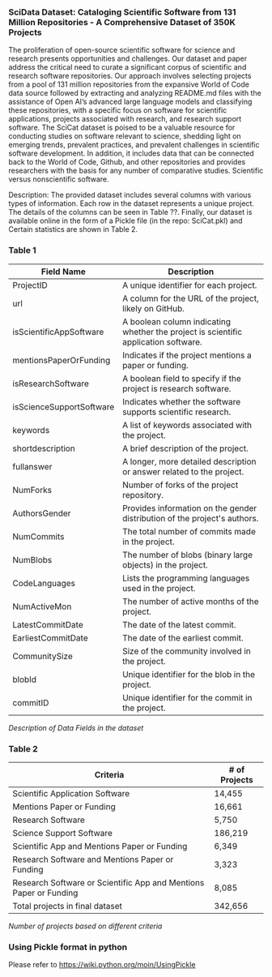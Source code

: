 

### SciData Dataset: Cataloging Scientific Software from 131 Million Repositories - A Comprehensive Dataset of 350K Projects

The proliferation of open-source scientific software for science
and research presents opportunities and challenges. Our dataset
and paper address the critical need to curate a significant corpus of
scientific and research software repositories. Our approach involves
selecting projects from a pool of 131 million repositories from
the expansive World of Code data source followed by extracting
and analyzing README.md files with the assistance of Open AI’s
advanced large language models and classifying these repositories,
with a specific focus on software for scientific applications, projects
associated with research, and research support software. The SciCat
dataset is poised to be a valuable resource for conducting studies
on software relevant to science, shedding light on emerging trends,
prevalent practices, and prevalent challenges in scientific software
development. In addition, it includes data that can be connected
back to the World of Code, Github, and other repositories and
provides researchers with the basis for any number of comparative
studies. Scientific versus nonscientific software.

Description:
The provided dataset includes several columns with various types
of information. Each row in the dataset represents a unique project.
The details of the columns can be seen in Table ??. Finally, our
dataset is available online in the form of a Pickle file (in the repo: SciCat.pkl) and Certain
statistics are shown in Table 2.


### Table 1

| **Field Name**             | **Description**                                                                 |
|----------------------------|---------------------------------------------------------------------------------|
| ProjectID                  | A unique identifier for each project.                                           |
| url                        | A column for the URL of the project, likely on GitHub.                          |
| isScientificAppSoftware    | A boolean column indicating whether the project is scientific application software. |
| mentionsPaperOrFunding     | Indicates if the project mentions a paper or funding.                           |
| isResearchSoftware         | A boolean field to specify if the project is research software.                 |
| isScienceSupportSoftware   | Indicates whether the software supports scientific research.                    |
| keywords                   | A list of keywords associated with the project.                                 |
| shortdescription           | A brief description of the project.                                             |
| fullanswer                 | A longer, more detailed description or answer related to the project.           |
| NumForks                   | Number of forks of the project repository.                                      |
| AuthorsGender              | Provides information on the gender distribution of the project's authors.       |
| NumCommits                 | The total number of commits made in the project.                                |
| NumBlobs                   | The number of blobs (binary large objects) in the project.                      |
| CodeLanguages              | Lists the programming languages used in the project.                            |
| NumActiveMon               | The number of active months of the project.                                     |
| LatestCommitDate           | The date of the latest commit.                                                  |
| EarliestCommitDate         | The date of the earliest commit.                                                |
| CommunitySize              | Size of the community involved in the project.                                  |
| blobId                     | Unique identifier for the blob in the project.                                  |
| commitID                   | Unique identifier for the commit in the project.                                |

*Description of Data Fields in the dataset*

### Table 2

| **Criteria**                                    | **# of Projects** |
|-------------------------------------------------|-------------------|
| Scientific Application Software                 | 14,455            |
| Mentions Paper or Funding                       | 16,661            |
| Research Software                               | 5,750             |
| Science Support Software                        | 186,219           |
| Scientific App and Mentions Paper or Funding    | 6,349             |
| Research Software and Mentions Paper or Funding | 3,323             |
| Research Software or Scientific App and Mentions Paper or Funding | 8,085 |
| Total projects in final dataset                 | 342,656           |

*Number of projects based on different criteria*

### Using Pickle format in python
Please refer to https://wiki.python.org/moin/UsingPickle

